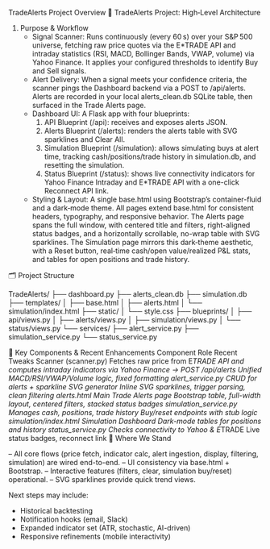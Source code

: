 TradeAlerts Project Overview
🚀 TradeAlerts Project: High‑Level Architecture

1. Purpose & Workflow
   - Signal Scanner: Runs continuously (every 60 s) over your S&P 500 universe, fetching raw price quotes via the E*TRADE API and intraday statistics (RSI, MACD, Bollinger Bands, VWAP, volume) via Yahoo Finance. It applies your configured thresholds to identify Buy and Sell signals.
   - Alert Delivery: When a signal meets your confidence criteria, the scanner pings the Dashboard backend via a POST to /api/alerts. Alerts are recorded in your local alerts_clean.db SQLite table, then surfaced in the Trade Alerts page.
   - Dashboard UI: A Flask app with four blueprints:
     1. API Blueprint (/api): receives and exposes alerts JSON.
     2. Alerts Blueprint (/alerts): renders the alerts table with SVG sparklines and Clear All.
     3. Simulation Blueprint (/simulation): allows simulating buys at alert time, tracking cash/positions/trade history in simulation.db, and resetting the simulation.
     4. Status Blueprint (/status): shows live connectivity indicators for Yahoo Finance Intraday and E*TRADE API with a one-click Reconnect API link.
   - Styling & Layout: A single base.html using Bootstrap’s container-fluid and a dark‑mode theme. All pages extend base.html for consistent headers, typography, and responsive behavior. The Alerts page spans the full window, with centered title and filters, right-aligned status badges, and a horizontally scrollable, no-wrap table with SVG sparklines. The Simulation page mirrors this dark‑theme aesthetic, with a Reset button, real‑time cash/open value/realized P&L stats, and tables for open positions and trade history.

🗂 Project Structure

TradeAlerts/
├── dashboard.py
├── alerts_clean.db
├── simulation.db
├── templates/
│   ├── base.html
│   ├── alerts.html
│   └── simulation/index.html
├── static/
│   └── style.css
├── blueprints/
│   ├── api/views.py
│   ├── alerts/views.py
│   ├── simulation/views.py
│   └── status/views.py
└── services/
    ├── alert_service.py
    ├── simulation_service.py
    └── status_service.py

🔧 Key Components & Recent Enhancements
Component	Role	Recent Tweaks
Scanner (scanner.py)	Fetches raw price from E*TRADE API and computes intraday indicators via Yahoo Finance → POST /api/alerts	Unified MACD/RSI/VWAP/Volume logic, fixed formatting
alert_service.py	CRUD for alerts + sparkline SVG generator	Inline SVG sparklines, trigger parsing, clean filtering
alerts.html	Main Trade Alerts page	Bootstrap table, full-width layout, centered filters, stacked status badges
simulation_service.py	Manages cash, positions, trade history	Buy/reset endpoints with stub logic
simulation/index.html	Simulation Dashboard	Dark-mode tables for positions and history
status_service.py	Checks connectivity to Yahoo & E*TRADE	Live status badges, reconnect link
🎉 Where We Stand

– All core flows (price fetch, indicator calc, alert ingestion, display, filtering, simulation) are wired end-to-end.
– UI consistency via base.html + Bootstrap.
– Interactive features (filters, clear, simulation buy/reset) operational.
– SVG sparklines provide quick trend views.

Next steps may include:
- Historical backtesting
- Notification hooks (email, Slack)
- Expanded indicator set (ATR, stochastic, AI-driven)
- Responsive refinements (mobile interactivity)

